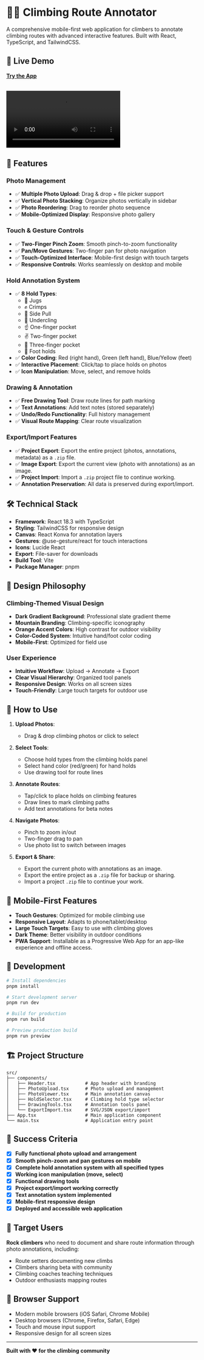 # 🧗‍♂️ Climbing Route Annotator

A comprehensive mobile-first web application for climbers to annotate climbing routes with advanced interactive features. Built with React, TypeScript, and TailwindCSS.

## 🚀 Live Demo

**[Try the App](https://crag-one.vercel.app/)**

<br/>

<video src="demo.mp4" controls="controls" style="max-width: 720px;">
</video>

## 📱 Features

### Photo Management
- ✅ **Multiple Photo Upload**: Drag & drop + file picker support
- ✅ **Vertical Photo Stacking**: Organize photos vertically in sidebar
- ✅ **Photo Reordering**: Drag to reorder photo sequence
- ✅ **Mobile-Optimized Display**: Responsive photo gallery

### Touch & Gesture Controls
- ✅ **Two-Finger Pinch Zoom**: Smooth pinch-to-zoom functionality
- ✅ **Pan/Move Gestures**: Two-finger pan for photo navigation
- ✅ **Touch-Optimized Interface**: Mobile-first design with touch targets
- ✅ **Responsive Controls**: Works seamlessly on desktop and mobile

### Hold Annotation System
- ✅ **8 Hold Types**: 
  - 🤲 Jugs
  - ✊ Crimps
  - 👋 Side Pull
  - 🙌 Undercling
  - ☝️ One-finger pocket
  - ✌️ Two-finger pocket
  - 🤟 Three-finger pocket
  - 🦶 Foot holds
- ✅ **Color Coding**: Red (right hand), Green (left hand), Blue/Yellow (feet)
- ✅ **Interactive Placement**: Click/tap to place holds on photos
- ✅ **Icon Manipulation**: Move, select, and remove holds

### Drawing & Annotation
- ✅ **Free Drawing Tool**: Draw route lines for path marking
- ✅ **Text Annotations**: Add text notes (stored separately)
- ✅ **Undo/Redo Functionality**: Full history management
- ✅ **Visual Route Mapping**: Clear route visualization

### Export/Import Features
- ✅ **Project Export**: Export the entire project (photos, annotations, metadata) as a `.zip` file.
- ✅ **Image Export**: Export the current view (photo with annotations) as an image.
- ✅ **Project Import**: Import a `.zip` project file to continue working.
- ✅ **Annotation Preservation**: All data is preserved during export/import.

## 🛠️ Technical Stack

- **Framework**: React 18.3 with TypeScript
- **Styling**: TailwindCSS for responsive design
- **Canvas**: React Konva for annotation layers
- **Gestures**: @use-gesture/react for touch interactions
- **Icons**: Lucide React
- **Export**: File-saver for downloads
- **Build Tool**: Vite
- **Package Manager**: pnpm

## 🎨 Design Philosophy

### Climbing-Themed Visual Design
- **Dark Gradient Background**: Professional slate gradient theme
- **Mountain Branding**: Climbing-specific iconography
- **Orange Accent Colors**: High contrast for outdoor visibility
- **Color-Coded System**: Intuitive hand/foot color coding
- **Mobile-First**: Optimized for field use

### User Experience
- **Intuitive Workflow**: Upload → Annotate → Export
- **Clear Visual Hierarchy**: Organized tool panels
- **Responsive Design**: Works on all screen sizes
- **Touch-Friendly**: Large touch targets for outdoor use

## 📖 How to Use

1. **Upload Photos**: 
   - Drag & drop climbing photos or click to select

2. **Select Tools**:
   - Choose hold types from the climbing holds panel
   - Select hand color (red/green) for hand holds
   - Use drawing tool for route lines

3. **Annotate Routes**:
   - Tap/click to place holds on climbing features
   - Draw lines to mark climbing paths
   - Add text annotations for beta notes

4. **Navigate Photos**:
   - Pinch to zoom in/out
   - Two-finger drag to pan
   - Use photo list to switch between images

5. **Export & Share**:
   - Export the current photo with annotations as an image.
   - Export the entire project as a `.zip` file for backup or sharing.
   - Import a project `.zip` file to continue your work.

## 🎯 Mobile-First Features

- **Touch Gestures**: Optimized for mobile climbing use
- **Responsive Layout**: Adapts to phone/tablet/desktop
- **Large Touch Targets**: Easy to use with climbing gloves
- **Dark Theme**: Better visibility in outdoor conditions
- **PWA Support**: Installable as a Progressive Web App for an app-like experience and offline access.

## 🔧 Development

```bash
# Install dependencies
pnpm install

# Start development server
pnpm run dev

# Build for production
pnpm run build

# Preview production build
pnpm run preview
```

## 🏗️ Project Structure

```
src/
├── components/
│   ├── Header.tsx           # App header with branding
│   ├── PhotoUpload.tsx      # Photo upload and management
│   ├── PhotoViewer.tsx      # Main annotation canvas
│   ├── HoldSelector.tsx     # Climbing hold type selector
│   ├── DrawingTools.tsx     # Annotation tools panel
│   └── ExportImport.tsx     # SVG/JSON export/import
├── App.tsx                  # Main application component
└── main.tsx                 # Application entry point
```

## 🎉 Success Criteria

- [x] **Fully functional photo upload and arrangement**
- [x] **Smooth pinch-zoom and pan gestures on mobile**
- [x] **Complete hold annotation system with all specified types**
- [x] **Working icon manipulation (move, select)**
- [x] **Functional drawing tools**
- [x] **Project export/import working correctly**
- [x] **Text annotation system implemented**
- [x] **Mobile-first responsive design**
- [x] **Deployed and accessible web application**

## 🌟 Target Users

**Rock climbers** who need to document and share route information through photo annotations, including:
- Route setters documenting new climbs
- Climbers sharing beta with community
- Climbing coaches teaching techniques
- Outdoor enthusiasts mapping routes

## 📱 Browser Support

- Modern mobile browsers (iOS Safari, Chrome Mobile)
- Desktop browsers (Chrome, Firefox, Safari, Edge)
- Touch and mouse input support
- Responsive design for all screen sizes

---

**Built with ❤️ for the climbing community**
